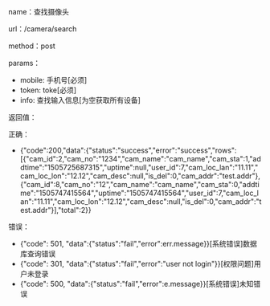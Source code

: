 name：查找摄像头

url：/camera/search

method：post

params：

* mobile: 手机号[必须]
* token: toke[必须]
* info: 查找输入信息[为空获取所有设备]

返回值：

正确：

* {"code":200,"data":{"status":"success","error":"success","rows":[{"cam_id":2,"cam_no":"1234","cam_name":"cam_name","cam_sta":1,"addtime":"1505725687315","uptime":null,"user_id":7,"cam_loc_lan":"11.11","cam_loc_lon":"12.12","cam_desc":null,"is_del":0,"cam_addr":"test.addr"},{"cam_id":8,"cam_no":"12","cam_name":"cam_name","cam_sta":0,"addtime":"1505747415564","uptime":"1505747415564","user_id":7,"cam_loc_lan":"11.11","cam_loc_lon":"12.12","cam_desc":null,"is_del":0,"cam_addr":"test.addr"}],"total":2}}

错误：

* {"code": 501, "data":{"status":"fail","error":err.message}}[系统错误]数据库查询错误
* {"code": 301, "data":{"status":"fail","error":"user not login"}}[权限问题]用户未登录
* {"code": 500, "data":{"status":"fail","error":e.message}}[系统错误]未知错误
